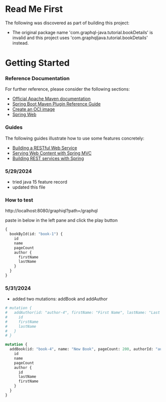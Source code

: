 # Read Me First
The following was discovered as part of building this project:

* The original package name 'com.graphql-java.tutorial.bookDetails' is invalid and this project uses 'com.graphqljava.tutorial.bookDetails' instead.

# Getting Started

### Reference Documentation
For further reference, please consider the following sections:

* [Official Apache Maven documentation](https://maven.apache.org/guides/index.html)
* [Spring Boot Maven Plugin Reference Guide](https://docs.spring.io/spring-boot/docs/2.7.4/maven-plugin/reference/html/)
* [Create an OCI image](https://docs.spring.io/spring-boot/docs/2.7.4/maven-plugin/reference/html/#build-image)
* [Spring Web](https://docs.spring.io/spring-boot/docs/2.7.4/reference/htmlsingle/#web)

### Guides
The following guides illustrate how to use some features concretely:

* [Building a RESTful Web Service](https://spring.io/guides/gs/rest-service/)
* [Serving Web Content with Spring MVC](https://spring.io/guides/gs/serving-web-content/)
* [Building REST services with Spring](https://spring.io/guides/tutorials/rest/)

### 5/29/2024
* tried java 15 feature record
* updated this file
### How to test 
http://localhost:8080/graphiql?path=/graphql

paste in below in the left pane and click the play button

```GraphQL
{
  bookById(id: "book-1") {
    id
    name
    pageCount   
    author {
      firstName
      lastName
    }
  }
}
```
### 5/31/2024
* added two mutations: addBook and addAuthor

```GraphQL
# mutation {
#   addAuthor(id: "author-4", firstName: "First Name", lastName: "Last Name") {
#     id
#     firstName
#     lastName
#   }
# }

mutation {
  addBook(id: "book-4", name: "New Book", pageCount: 200, authorId: "author-4") {
    id
    name
    pageCount
    author {
      id
      lastName
      firstName
    }
  }
}
```